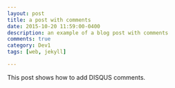 ```yaml
---
layout: post
title: a post with comments
date: 2015-10-20 11:59:00-0400
description: an example of a blog post with comments
comments: true
category: Dev1
tags: [web, jekyll]

---
```

This post shows how to add DISQUS comments.
